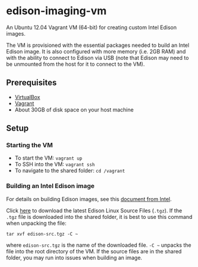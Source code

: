 # edison-imaging-vm

An Ubuntu 12.04 Vagrant VM (64-bit) for creating custom Intel Edison images.

The VM is provisioned with the essential packages needed to build an Intel Edison image. It is also configured with more memory (i.e. 2GB RAM) and with the ability to connect to Edison via USB (note that Edison may need to be unmounted from the host for it to connect to the VM).

## Prerequisites

* [VirtualBox](https://www.virtualbox.org/)
* [Vagrant](http://www.vagrantup.com/)
* About 30GB of disk space on your host machine

## Setup

### Starting the VM

* To start the VM: `vagrant up`
* To SSH into the VM: `vagrant ssh`
* To navigate to the shared folder: `cd /vagrant`

### Building an Intel Edison image

For details on building Edison images, see this [document from Intel](http://www.intel.com/support/edison/sb/CS-035278.htm).

Click [here](http://www.intel.com/support/edison/sb/CS-035180.htm) to download the latest Edison Linux Source Files (`.tgz`). If the `.tgz` file is downloaded into the shared folder, it is best to use this command when unpacking the file:

    tar xvf edison-src.tgz -C ~

where `edison-src.tgz` is the name of the downloaded file. `-C ~` unpacks the file into the root directory of the VM. If the source files are in the shared folder, you may run into issues when building an image.
